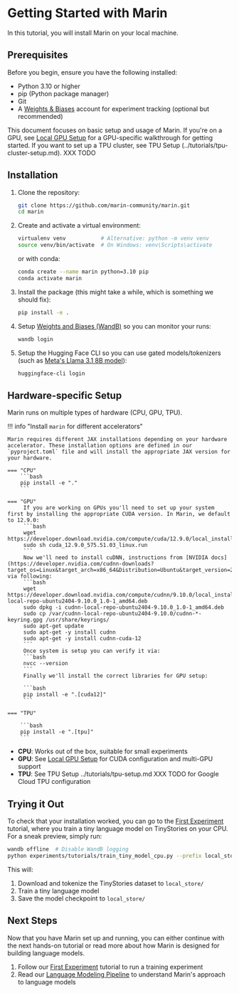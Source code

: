 # Getting Started with Marin

In this tutorial, you will install Marin on your local machine.

## Prerequisites

Before you begin, ensure you have the following installed:

- Python 3.10 or higher
- pip (Python package manager)
- Git
- A [Weights & Biases](https://wandb.ai) account for experiment tracking (optional but recommended)

This document focuses on basic setup and usage of Marin.
If you're on a GPU, see [Local GPU Setup](local-gpu.md) for a GPU-specific walkthrough for getting started.
If you want to set up a TPU cluster, see TPU Setup (../tutorials/tpu-cluster-setup.md). XXX TODO

## Installation

1. Clone the repository:
   ```bash
   git clone https://github.com/marin-community/marin.git
   cd marin
   ```

2. Create and activate a virtual environment:
   ```bash
   virtualenv venv           # Alternative: python -m venv venv
   source venv/bin/activate  # On Windows: venv\Scripts\activate
   ```

   or with conda:
   ```bash
   conda create --name marin python=3.10 pip
   conda activate marin
   ```

3. Install the package (this might take a while, which is something we should fix):
   ```bash
   pip install -e .
   ```

4. Setup [Weights and Biases (WandB)](https://wandb.ai) so you can monitor your runs:
   ```bash
   wandb login
   ```

5. Setup the Hugging Face CLI so you can use gated models/tokenizers (such as [Meta's Llama 3.1 8B model](https://huggingface.co/meta-llama/Llama-3.1-8B)):
   ```bash
   huggingface-cli login
   ```

## Hardware-specific Setup

Marin runs on multiple types of hardware (CPU, GPU, TPU).

!!! info "Install `marin` for different accelerators"

    Marin requires different JAX installations depending on your hardware accelerator. These installation options are defined in our `pyproject.toml` file and will install the appropriate JAX version for your hardware.

    === "CPU"
        ```bash
        pip install -e "."
        ```

    === "GPU"
         If you are working on GPUs you'll need to set up your system first by installing the appropriate CUDA version. In Marin, we default to 12.9.0:
         ```bash
         wget https://developer.download.nvidia.com/compute/cuda/12.9.0/local_installers/cuda_12.9.0_575.51.03_linux.run
         sudo sh cuda_12.9.0_575.51.03_linux.run
         ```
         Now we'll need to install cuDNN, instructions from [NVIDIA docs](https://developer.nvidia.com/cudnn-downloads?target_os=Linux&target_arch=x86_64&Distribution=Ubuntu&target_version=24.04&target_type=deb_local), via following:
         ```bash
         wget https://developer.download.nvidia.com/compute/cudnn/9.10.0/local_installers/cudnn-local-repo-ubuntu2404-9.10.0_1.0-1_amd64.deb
         sudo dpkg -i cudnn-local-repo-ubuntu2404-9.10.0_1.0-1_amd64.deb
         sudo cp /var/cudnn-local-repo-ubuntu2404-9.10.0/cudnn-*-keyring.gpg /usr/share/keyrings/
         sudo apt-get update
         sudo apt-get -y install cudnn
         sudo apt-get -y install cudnn-cuda-12
         ```
         Once system is setup you can verify it via:
         ```bash
         nvcc --version
         ```
         Finally we'll install the correct libraries for GPU setup:

         ```bash
         pip install -e ".[cuda12]"
         ```

    === "TPU"

        ```bash
        pip install -e ".[tpu]"
        ```

- **CPU**: Works out of the box, suitable for small experiments
- **GPU**: See [Local GPU Setup](local-gpu.md) for CUDA configuration and multi-GPU support
- **TPU**: See TPU Setup ../tutorials/tpu-setup.md  XXX TODO for Google Cloud TPU configuration

## Trying it Out

To check that your installation worked, you can go to the [First Experiment](first-experiment.md) tutorial, where
you train a tiny language model on TinyStories on your CPU.  For a sneak preview, simply run:

```bash
wandb offline  # Disable WandB logging
python experiments/tutorials/train_tiny_model_cpu.py --prefix local_store
```

This will:

1. Download and tokenize the TinyStories dataset to `local_store/`
2. Train a tiny language model
3. Save the model checkpoint to `local_store/`

## Next Steps

Now that you have Marin set up and running, you can either continue with the
next hands-on tutorial or read more about how Marin is designed for building
language models.

1. Follow our [First Experiment](first-experiment.md) tutorial to run a training experiment
2. Read our [Language Modeling Pipeline](../explanations/lm-pipeline.md) to understand Marin's approach to language models
